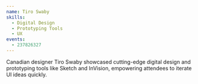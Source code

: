 ```yaml
---
name: Tiro Swaby
skills:
  - Digital Design
  - Prototyping Tools
  - UX
events:
  - 237826327
---
```


Canadian designer Tiro Swaby showcased cutting-edge digital design and prototyping tools like Sketch and InVision, empowering attendees to iterate UI ideas quickly.
